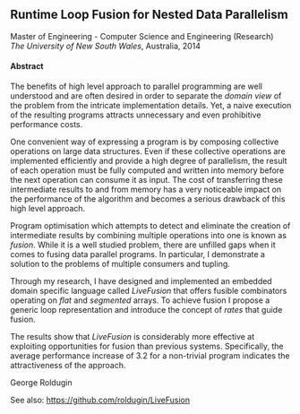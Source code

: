 ## Runtime Loop Fusion for Nested Data Parallelism
Master of Engineering - Computer Science and Engineering (Research)<br>
*The University of New South Wales*, Australia, 2014

#### Abstract
The benefits of high level approach to parallel programming are well understood and are often desired in order to separate the *domain view* of the problem from the intricate implementation details. Yet, a naive execution of the resulting programs attracts unnecessary and even prohibitive performance costs.

One convenient way of expressing a program is by composing collective operations on large data structures. Even if these collective operations are implemented efficiently and provide a high degree of parallelism, the result of each operation must be fully computed and written into memory before the next operation can consume it as input. The cost of transferring these intermediate results to and from memory has a very noticeable impact on the performance of the algorithm and becomes a serious drawback of this high level approach.

Program optimisation which attempts to detect and eliminate the creation of intermediate results by combining multiple operations into one is known as *fusion*. While it is a well studied problem, there are unfilled gaps when it comes to fusing data parallel programs. In particular, I demonstrate a solution to the problems of multiple consumers and tupling.

Through my research, I have designed and implemented an embedded domain specific language called *LiveFusion* that offers fusible combinators operating on *flat* and *segmented* arrays. To achieve fusion I propose a generic loop representation and introduce the concept of *rates* that guide fusion.

The results show that *LiveFusion* is considerably more effective at exploiting opportunities for fusion than previous systems. Specifically, the average performance increase of 3.2 for a non-trivial program indicates the attractiveness of the approach.

George Roldugin


See also: https://github.com/roldugin/LiveFusion

